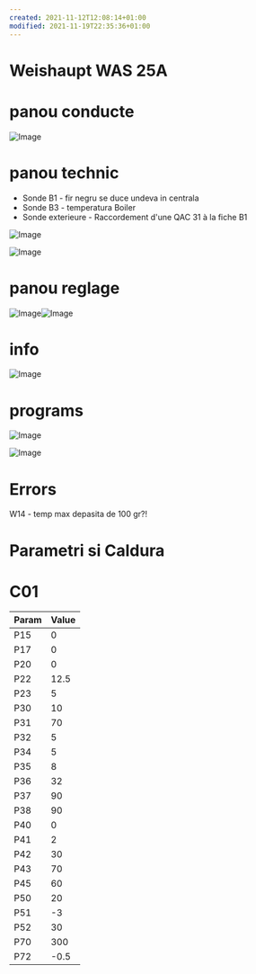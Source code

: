```yaml
---
created: 2021-11-12T12:08:14+01:00
modified: 2021-11-19T22:35:36+01:00
---
```


# Weishaupt  WAS 25A

# panou conducte

![Image](./0aa8c12cee62c2a3905007af63fc9385.jpg)

# panou technic

- Sonde B1 - fir negru se duce undeva in centrala
- Sonde B3 - temperatura Boiler
- Sonde exterieure - Raccordement d'une QAC 31 à la fiche B1

![Image](./63d4645d3a7f94d9174943d5dda2188e.jpg)

![Image](./4c5ef43f1b5277f7d210c3a5f9acfcc9.jpg)


# panou reglage

![Image](./2b892982e5633149763e2ac466ed1863.jpg)![Image](./883142b927ef3afe7c123280763b84d9.jpg)

# info

![Image](./4e08e6a9b70b4fdb496dafe921019db6.jpg)

# programs

![Image](./b84635b5ee96756afbb854c84a5e0b30.jpg)

![Image](./4af94e9806c4e25a9f5fbc26df8211f6.jpg)

# Errors

W14 - temp max depasita de 100 gr?!

# Parametri si Caldura

# C01
| Param         | Value   |
|--------------|-----------|
| P15 | 0      |
| P17      | 0 |
| P20 | 0 |
| P22 | 12.5 |
| P23 | 5 |
| P30 | 10 |
| P31 | 70 |
| P32 | 5 |
| P34 | 5 |
| P35 | 8 |
| P36 | 32 |
| P37 | 90 |
|P38 | 90 |
| P40| 0 |
| P41| 2 |
| P42|30|
|P43|70|
|P45|60|
|P50|20|
|P51|-3|
|P52|30|
|P70|300|
|P72|-0.5|
